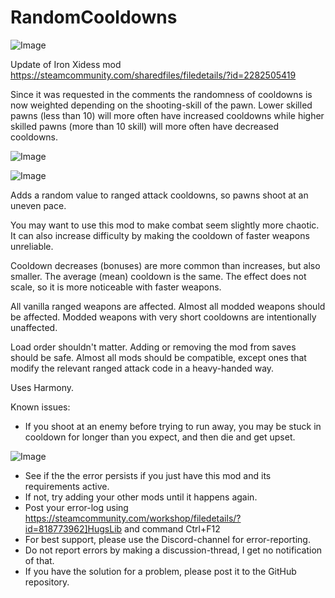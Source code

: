 # RandomCooldowns

![Image](https://i.imgur.com/buuPQel.png)

Update of Iron Xidess mod
https://steamcommunity.com/sharedfiles/filedetails/?id=2282505419

Since it was requested in the comments the randomness of cooldowns is now weighted depending on the shooting-skill of the pawn.
Lower skilled pawns (less than 10) will more often have increased cooldowns while higher skilled pawns (more than 10 skill) will more often have decreased cooldowns.

![Image](https://i.imgur.com/pufA0kM.png)

	
![Image](https://i.imgur.com/Z4GOv8H.png)

Adds a random value to ranged attack cooldowns, so pawns shoot at an uneven pace.
  
You may want to use this mod to make combat seem slightly more chaotic. It can also increase difficulty by making the cooldown of faster weapons unreliable.
  
Cooldown decreases (bonuses) are more common than increases, but also smaller. The average (mean) cooldown is the same. The effect does not scale, so it is more noticeable with faster weapons.
  
All vanilla ranged weapons are affected. Almost all modded weapons should be affected. Modded weapons with very short cooldowns are intentionally unaffected.
  
Load order shouldn't matter. Adding or removing the mod from saves should be safe. Almost all mods should be compatible, except ones that modify the relevant ranged attack code in a heavy-handed way.

Uses Harmony.
  
Known issues:
- If you shoot at an enemy before trying to run away, you may be stuck in cooldown for longer than you expect, and then die and get upset.

![Image](https://i.imgur.com/PwoNOj4.png)



-  See if the the error persists if you just have this mod and its requirements active.
-  If not, try adding your other mods until it happens again.
-  Post your error-log using https://steamcommunity.com/workshop/filedetails/?id=818773962]HugsLib and command Ctrl+F12
-  For best support, please use the Discord-channel for error-reporting.
-  Do not report errors by making a discussion-thread, I get no notification of that.
-  If you have the solution for a problem, please post it to the GitHub repository.



